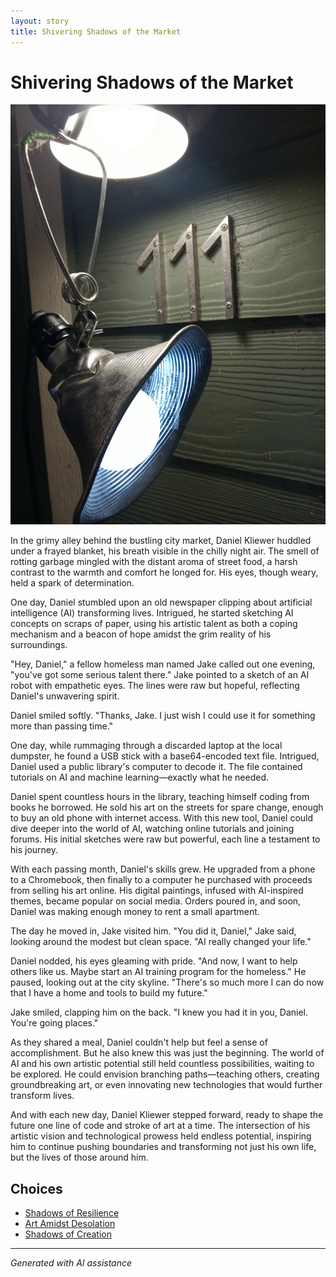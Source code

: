 ```yaml
---
layout: story
title: Shivering Shadows of the Market
---
```


# Shivering Shadows of the Market

![Shivering Shadows of the Market](/input_images/20221113_161526.jpg)

In the grimy alley behind the bustling city market, Daniel Kliewer huddled under a frayed blanket, his breath visible in the chilly night air. The smell of rotting garbage mingled with the distant aroma of street food, a harsh contrast to the warmth and comfort he longed for. His eyes, though weary, held a spark of determination.

One day, Daniel stumbled upon an old newspaper clipping about artificial intelligence (AI) transforming lives. Intrigued, he started sketching AI concepts on scraps of paper, using his artistic talent as both a coping mechanism and a beacon of hope amidst the grim reality of his surroundings.

"Hey, Daniel," a fellow homeless man named Jake called out one evening, "you've got some serious talent there." Jake pointed to a sketch of an AI robot with empathetic eyes. The lines were raw but hopeful, reflecting Daniel's unwavering spirit.

Daniel smiled softly. "Thanks, Jake. I just wish I could use it for something more than passing time."

One day, while rummaging through a discarded laptop at the local dumpster, he found a USB stick with a base64-encoded text file. Intrigued, Daniel used a public library's computer to decode it. The file contained tutorials on AI and machine learning—exactly what he needed.

Daniel spent countless hours in the library, teaching himself coding from books he borrowed. He sold his art on the streets for spare change, enough to buy an old phone with internet access. With this new tool, Daniel could dive deeper into the world of AI, watching online tutorials and joining forums. His initial sketches were raw but powerful, each line a testament to his journey.

With each passing month, Daniel's skills grew. He upgraded from a phone to a Chromebook, then finally to a computer he purchased with proceeds from selling his art online. His digital paintings, infused with AI-inspired themes, became popular on social media. Orders poured in, and soon, Daniel was making enough money to rent a small apartment.

The day he moved in, Jake visited him. "You did it, Daniel," Jake said, looking around the modest but clean space. "AI really changed your life."

Daniel nodded, his eyes gleaming with pride. "And now, I want to help others like us. Maybe start an AI training program for the homeless." He paused, looking out at the city skyline. "There's so much more I can do now that I have a home and tools to build my future."

Jake smiled, clapping him on the back. "I knew you had it in you, Daniel. You're going places."

As they shared a meal, Daniel couldn't help but feel a sense of accomplishment. But he also knew this was just the beginning. The world of AI and his own artistic potential still held countless possibilities, waiting to be explored. He could envision branching paths—teaching others, creating groundbreaking art, or even innovating new technologies that would further transform lives.

And with each new day, Daniel Kliewer stepped forward, ready to shape the future one line of code and stroke of art at a time. The intersection of his artistic vision and technological prowess held endless potential, inspiring him to continue pushing boundaries and transforming not just his own life, but the lives of those around him.


## Choices

* [Shadows of Resilience](/_stories/20221013_125636)
* [Art Amidst Desolation](/_stories/20221013_134808)
* [Shadows of Creation](/_stories/477493740_596522203209143_8128024935578485345_n)


---
*Generated with AI assistance*
